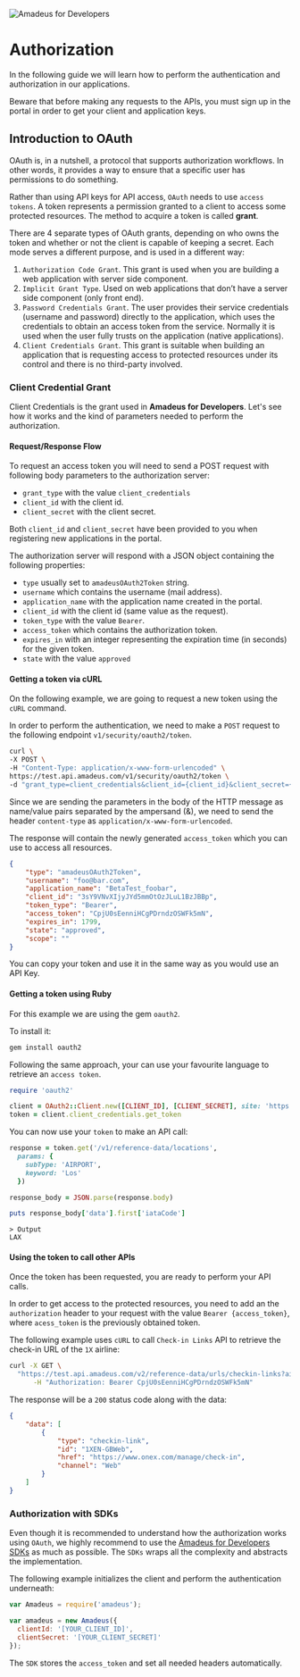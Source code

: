 ![Amadeus for Developers](../../master/images/logo.png)

# Authorization

In the following guide we will learn how to perform the authentication and
authorization in our applications.

Beware that before making any requests to the APIs, you must sign up in the
portal in order to get your client and application keys.

## Introduction to OAuth

OAuth is, in a nutshell, a protocol that supports authorization workflows. In
other words, it provides a way to ensure that a specific user has permissions
to do something.

Rather than using API keys for API access, `OAuth` needs to use `access
tokens`.  A token represents a permission granted to a client to access some
protected resources. The method to acquire a token is called __grant__.

There are 4 separate types of OAuth grants, depending on who owns the token and
whether or not the client is capable of keeping a secret. Each mode serves a
different purpose, and is used in a different way:

1. `Authorization Code Grant`. This grant is used when you are building a web
   application with server side component.
2. `Implicit Grant Type`. Used on web applications that don’t have a server
   side component (only front end).
3. `Password Credentials Grant`. The user provides their service credentials
   (username and password) directly to the application, which uses the
   credentials to obtain an access token from the service. Normally it is used
   when the user fully trusts on the application (native applications). 
4. `Client Credentials Grant`. This grant is suitable when building an
   application that is requesting access to protected resources under its
   control and there is no third-party involved.

### Client Credential Grant

Client Credentials is the grant used in __Amadeus for Developers__. Let's see
how it works and the kind of parameters needed to perform the authorization.

#### Request/Response Flow

To request an access token you will need to send a POST request with following
body parameters to the authorization server:

* `grant_type` with the value `client_credentials`
* `client_id` with the client id.
* `client_secret` with the client secret.

Both `client_id` and `client_secret` have been provided to you when registering
new applications in the portal.

The authorization server will respond with a JSON object containing the following properties:

* `type` usually set to `amadeusOAuth2Token` string.
* `username` which contains the username (mail address).
* `application_name` with the application name created in the portal.
* `client_id` with the client id (same value as the request).
* `token_type` with the value `Bearer`.
* `access_token` which contains the authorization token.
* `expires_in` with an integer representing the expiration time (in seconds) for the given token.
* `state` with the value `approved`

#### Getting a token via cURL

On the following example, we are going to request a new token using the `cURL`
command. 

In order to perform the authentication, we need to make a `POST` request to the
following endpoint `v1/security/oauth2/token`.

```bash
curl \
-X POST \
-H "Content-Type: application/x-www-form-urlencoded" \
https://test.api.amadeus.com/v1/security/oauth2/token \
-d "grant_type=client_credentials&client_id={client_id}&client_secret={client_secret}"
```

Since we are sending the parameters in the body of the HTTP message as
name/value pairs separated by the ampersand (&), we need to send the header
`content-type` as `application/x-www-form-urlencoded`.

The response will contain the newly generated `access_token` which you can use
to access all resources.

```json
{
    "type": "amadeusOAuth2Token",
    "username": "foo@bar.com",
    "application_name": "BetaTest_foobar",
    "client_id": "3sY9VNvXIjyJYd5mmOtOzJLuL1BzJBBp",
    "token_type": "Bearer",
    "access_token": "CpjU0sEenniHCgPDrndzOSWFk5mN",
    "expires_in": 1799,
    "state": "approved",
    "scope": ""
}
```

You can copy your token and use it in the same way as you would use an API Key.

#### Getting a token using Ruby

For this example we are using the gem `oauth2`. 

To install it:
```ruby
gem install oauth2
```

Following the same approach, your can use your favourite language to retrieve an `access token`.

```ruby
require 'oauth2'

client = OAuth2::Client.new([CLIENT_ID], [CLIENT_SECRET], site: 'https://test.api.amadeus.com', token_url: 'https://test.api.amadeus.com/v1/security/oauth2/token')
token = client.client_credentials.get_token
```
You can now use your `token` to make an API call:

```ruby
response = token.get('/v1/reference-data/locations',
  params: {
    subType: 'AIRPORT',
    keyword: 'Los'
  })

response_body = JSON.parse(response.body)

puts response_body['data'].first['iataCode']
```
```
> Output
LAX
```
#### Using the token to call other APIs

Once the token has been requested, you are ready to perform your API calls.

In order to get access to the protected resources, you need to add an the
`authorization` header to your request with the value `Bearer {access_token}`,
where `acess_token` is the previously obtained token.

The following example uses `cURL` to call `Check-in Links` API to retrieve the
check-in URL of the `1X` airline:

```bash
curl -X GET \
  "https://test.api.amadeus.com/v2/reference-data/urls/checkin-links?airline=1X" \
      -H "Authorization: Bearer CpjU0sEenniHCgPDrndzOSWFk5mN"
```

The response will be a `200` status code along with the data:

```json
{
    "data": [
        {
            "type": "checkin-link",
            "id": "1XEN-GBWeb",
            "href": "https://www.onex.com/manage/check-in",
            "channel": "Web"
        }
    ]
}
```

### Authorization with SDKs

Even though it is recommended to understand how the authorization works using
`OAuth`, we highly recommend to use the [Amadeus for Developers
SDKs](https://github.com/amadeus4dev) as much as possible.  The `SDKs` wraps
all the complexity and abstracts the implementation.

The following example initializes the client and perform the authentication
underneath:

```js
var Amadeus = require('amadeus');

var amadeus = new Amadeus({
  clientId: '[YOUR_CLIENT_ID]',
  clientSecret: '[YOUR_CLIENT_SECRET]'
});

```

The `SDK` stores the `access_token` and set all needed headers automatically.

